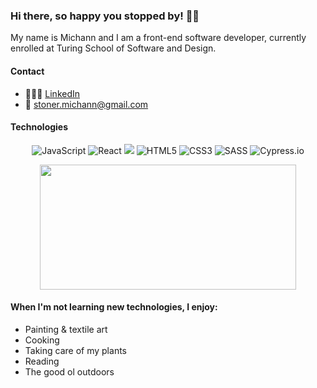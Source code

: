 ### Hi there, so happy you stopped by! 👋🏼

My name is Michann and I am a front-end software developer, currently enrolled at Turing School of Software and Design.

#### Contact 
- 👩🏻‍💻 [LinkedIn](https://www.linkedin.com/in/michann-stoner/)
- 💌 <stoner.michann@gmail.com> 

#### Technologies 
<p style="text-align:center;">
<img alt="JavaScript" src="https://img.shields.io/badge/javascript%20-%23323330.svg?&style=for-the-badge&logo=javascript&logoColor=%23F7DF1E"/>
<img alt="React" src="https://img.shields.io/badge/react%20-%2320232a.svg?&style=for-the-badge&logo=react&logoColor=%2361DAFB"/>
<img src="https://img.shields.io/badge/React_Router-CA4245?style=for-the-badge&logo=react-router&logoColor=white"/>
<img alt="HTML5" src="https://img.shields.io/badge/html5%20-%23E34F26.svg?&style=for-the-badge&logo=html5&logoColor=white"/>
<img alt="CSS3" src="https://img.shields.io/badge/css3%20-%231572B6.svg?&style=for-the-badge&logo=css3&logoColor=white"/>
<img alt="SASS" src="https://img.shields.io/badge/SASS%20-hotpink.svg?&style=for-the-badge&logo=SASS&logoColor=white"/>
<img alt="Cypress.io" src="https://camo.githubusercontent.com/bd9c528263673db09f67bcf3445ba8e5512cfb6829e966a31ef7a378933b231a/68747470733a2f2f696d672e736869656c64732e696f2f62616467652f2d437970726573732e696f2d626c61636b3f7374796c653d666f722d7468652d6261646765266c6f676f3d637970726573732e696f266c6f676f436f6c6f723d7768697465"/>
</p>



<!-- ![Overall Stats](https://github-readme-stats.vercel.app/api?username=michannstoner&count_private=true&show_icons=false&hide=contribs) -->
<p align='center'> 
  <img width="410"  height="200" src="https://github-readme-stats.vercel.app/api?username=michannstoner&theme=onedark&show_icons=true"/>
</p>



#### When I'm not learning new technologies, I enjoy:

- Painting & textile art 
- Cooking 
- Taking care of my plants
- Reading
- The good ol outdoors
